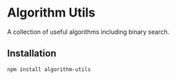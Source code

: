 # Algorithm Utils

A collection of useful algorithms including binary search.

## Installation

```bash
npm install algorithm-utils
